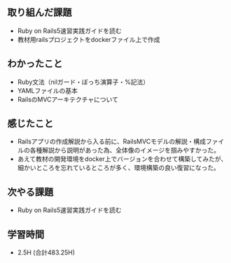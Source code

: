 ## 取り組んだ課題
- Ruby on Rails5速習実践ガイドを読む
- 教材用railsプロジェクトをdockerファイル上で作成
  
## わかったこと  
- Ruby文法（nilガード・ぼっち演算子・%記法）
- YAMLファイルの基本
- RailsのMVCアーキテクチャについて
  
## 感じたこと  
- Railsアプリの作成解説から入る前に、RailsMVCモデルの解説・構成ファイルの各種解説から説明があった為、全体像のイメージを掴みやすかった。
- あえて教材の開発環境をdocker上でバージョンを合わせて構築してみたが、細かいところを忘れているところが多く、環境構築の良い復習になった。
  
## 次やる課題  
- Ruby on Rails5速習実践ガイドを読む
  
## 学習時間  
- 2.5H (合計483.25H)
